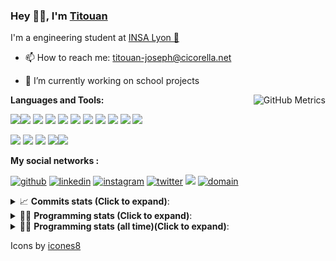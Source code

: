 <!--
**titouan-joseph/titouan-joseph** is a ✨ _special_ ✨ repository because its `README.md` (this file) appears on your GitHub profile.

Here are some ideas to get you started:

- 🔭 I’m currently working on ...
- 🌱 I’m currently learning ...
- 👯 I’m looking to collaborate on ...
- 🤔 I’m looking for help with ...
- 💬 Ask me about ...
- 📫 How to reach me: ...
- 😄 Pronouns: ...
- ⚡ Fun fact: ...
-->

### Hey 👋🏽, I'm [Titouan](https://github.com/Titouan-Joseph) 

I'm a engineering student at  [INSA Lyon 🦏](https://www.insa-lyon.fr/en/)

- 📫 How to reach me: [titouan-joseph@cicorella.net](mailto:titouan-joseph@cicorella.net)
- 🔭 I’m currently working on school projects


  <img align="right" alt="GitHub Metrics" src="https://metrics.lecoq.io/titouan-joseph" />

**Languages and Tools:**

[<img src="https://img.icons8.com/color/48/000000/python.png"/>]()[<img src="https://img.icons8.com/color/48/000000/java-coffee-cup-logo.png"/>]() [<img src="https://img.icons8.com/color/48/000000/c-programming.png"/>]() [<img src="https://img.icons8.com/color/48/000000/javascript.png"/>]() [<img src="https://img.icons8.com/color/48/000000/selenium-test-automation.png"/>]() [<img src="https://img.icons8.com/color/48/000000/git.png"/>]() [<img src="https://img.icons8.com/color/48/000000/console.png"/>]() [<img src="https://img.icons8.com/color/48/000000/android-os.png"/>]() [<img src="https://img.icons8.com/color/48/000000/pycharm.png"/>]() [<img src="https://img.icons8.com/color/48/000000/virtualbox.png"/>]() [<img src="https://img.icons8.com/color/48/000000/windows-10.png"/>]()

[<img src="https://img.icons8.com/color/48/000000/linux.png"/>]() [<img src="https://img.icons8.com/color/48/000000/nginx.png"/>]() [<img src="https://img.icons8.com/color/48/000000/raspberry-pi.png"/>]() [<img src="https://img.icons8.com/color/48/000000/docker.png"/>]()[<img src="https://img.icons8.com/color/48/000000/visual-studio-code-2019.png"/>]()

**My social networks :**

[<img src='https://img.icons8.com/fluent/48/000000/github.png' alt="github">](https://github.com/titouan-joseph)  [<img src='https://img.icons8.com/color/48/000000/linkedin.png' alt='linkedin'>](https://www.linkedin.com/in/titouan-joseph-revol/)  [<img src='https://img.icons8.com/color/48/000000/instagram-new.png' alt='instagram'>](https://www.instagram.com/tit_re/)  [<img src='https://img.icons8.com/color/48/000000/twitter.png' alt='twitter'>](https://twitter.com/josephrevol) [<img src="https://img.icons8.com/color/48/000000/facebook.png"/>](https://www.facebook.com/titre01) [<img src="https://img.icons8.com/fluent/48/000000/domain.png" alt="domain"/>](https://titouan-joseph.cicorella.net)

<details>
 <summary>📈 <b>Commits stats (Click to expand)</b>: </summary>
    <a href="https://sourcerer.io/titouan-joseph"><img src="https://img.shields.io/badge/Python-148%20commits-orange.svg" alt=""></a>
    <a href="https://sourcerer.io/titouan-joseph"><img src="https://img.shields.io/badge/Java-27%20commits-orange.svg" alt=""></a>
    <a href="https://sourcerer.io/titouan-joseph"><img src="https://img.shields.io/badge/C-23%20commits-orange.svg" alt=""></a>
    <a href="https://sourcerer.io/titouan-joseph"><img src="https://img.shields.io/badge/JavaScript-18%20commits-orange.svg" alt=""></a>
</details>


<details>
 <summary>👨‍💻 <b>Programming stats (Click to expand)</b>: </summary>
<!--START_SECTION:waka-->
**🐱 My GitHub Data** 

> 🏆 480 Contributions in the Year 2021
 > 
> 📦 59.0 kB Used in GitHub's Storage 
 > 
> 🚫 Not Opted to Hire
 > 
> 📜 28 Public Repositories 
 > 
> 🔑 2 Private Repositories  
 > 
**I'm an Early 🐤** 

```text
🌞 Morning    110 commits    ████░░░░░░░░░░░░░░░░░░░░░   16.25% 
🌆 Daytime    248 commits    █████████░░░░░░░░░░░░░░░░   36.63% 
🌃 Evening    268 commits    ██████████░░░░░░░░░░░░░░░   39.59% 
🌙 Night      51 commits     ██░░░░░░░░░░░░░░░░░░░░░░░   7.53%

```
📅 **I'm Most Productive on Wednesday** 

```text
Monday       106 commits    ████░░░░░░░░░░░░░░░░░░░░░   15.66% 
Tuesday      127 commits    ████░░░░░░░░░░░░░░░░░░░░░   18.76% 
Wednesday    145 commits    █████░░░░░░░░░░░░░░░░░░░░   21.42% 
Thursday     103 commits    ███░░░░░░░░░░░░░░░░░░░░░░   15.21% 
Friday       69 commits     ██░░░░░░░░░░░░░░░░░░░░░░░   10.19% 
Saturday     60 commits     ██░░░░░░░░░░░░░░░░░░░░░░░   8.86% 
Sunday       67 commits     ██░░░░░░░░░░░░░░░░░░░░░░░   9.9%

```


📊 **This Week I Spent My Time On** 

```text
⌚︎ Time Zone: Europe/Paris

💬 Programming Languages: 
Arduino                  3 hrs 13 mins       ████████████████░░░░░░░░░   64.07% 
YAML                     54 mins             ████░░░░░░░░░░░░░░░░░░░░░   18.04% 
Markdown                 14 mins             █░░░░░░░░░░░░░░░░░░░░░░░░   4.87% 
EJS                      13 mins             █░░░░░░░░░░░░░░░░░░░░░░░░   4.5% 
Other                    10 mins             ░░░░░░░░░░░░░░░░░░░░░░░░░   3.32%

🔥 Editors: 
VS Code                  4 hrs 38 mins       ███████████████████████░░   92.37% 
WebStorm                 15 mins             █░░░░░░░░░░░░░░░░░░░░░░░░   5.24% 
PyCharm                  7 mins              ░░░░░░░░░░░░░░░░░░░░░░░░░   2.39%

🐱‍💻 Projects: 
Master-Node              3 hrs 17 mins       ████████████████░░░░░░░░░   65.53% 
overbookd-mono           1 hr 4 mins         █████░░░░░░░░░░░░░░░░░░░░   21.39% 
website24maker           15 mins             █░░░░░░░░░░░░░░░░░░░░░░░░   5.24% 
Plug                     8 mins              ░░░░░░░░░░░░░░░░░░░░░░░░░   2.88% 
lorasim                  7 mins              ░░░░░░░░░░░░░░░░░░░░░░░░░   2.39%

💻 Operating System: 
Windows                  5 hrs 1 min         █████████████████████████   100.0%

```

**I Mostly Code in Python** 

```text
Python                   19 repos            ██████████████░░░░░░░░░░░   57.58% 
JavaScript               3 repos             ██░░░░░░░░░░░░░░░░░░░░░░░   9.09% 
HTML                     2 repos             █░░░░░░░░░░░░░░░░░░░░░░░░   6.06% 
C                        2 repos             █░░░░░░░░░░░░░░░░░░░░░░░░   6.06% 
MATLAB                   2 repos             █░░░░░░░░░░░░░░░░░░░░░░░░   6.06%

```



 Last Updated on 16/12/2021
<!--END_SECTION:waka-->

</details>

<details>
 <summary>👨‍💻 <b>Programming stats (all time)(Click to expand)</b>: </summary>
    <img src="https://wakatime.com/share/@titouan_joseph/b2dd01ab-0ae9-45a5-9065-5eef2a205b1c.svg">
    <img src="https://wakatime.com/share/@titouan_joseph/5ef9f0c5-69ff-452c-80a9-909df7152407.svg">
    <img src="https://wakatime.com/share/@titouan_joseph/3989b40d-e2ad-4aeb-8f15-b50171502a9a.svg">
</details>

Icons by [icones8](https://icones8.fr/)
